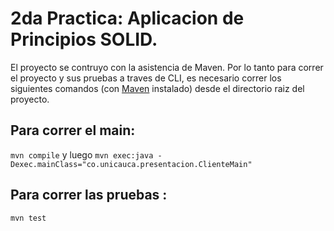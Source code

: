 # 2da Practica: Aplicacion de Principios SOLID.
El proyecto se contruyo con la asistencia de Maven. Por lo tanto para correr el proyecto y sus pruebas a traves de CLI, es necesario correr los siguientes comandos (con [Maven](https://maven.apache.org/) instalado) desde el directorio raiz del proyecto.

## Para correr el main:

`mvn compile` y luego `mvn exec:java -Dexec.mainClass="co.unicauca.presentacion.ClienteMain"`

## Para correr las pruebas :

`mvn test`
